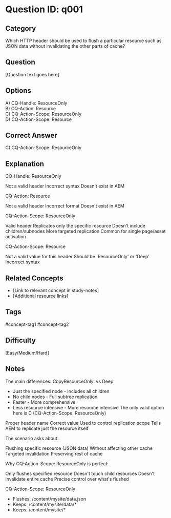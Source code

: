 # Question ID: q001

## Category
Which HTTP header should be used to flush a particular resource such as JSON data without invalidating the other parts of cache?

## Question
[Question text goes here]

## Options
A) CQ-Handle: ResourceOnly  <br /> 
B) CQ-Action: Resource  <br /> 
C) CQ-Action-Scope: ResourceOnly  <br /> 
D) CQ-Action-Scope: Resource  <br /> 

## Correct Answer
C) CQ-Action-Scope: ResourceOnly 

## Explanation
CQ-Handle: ResourceOnly

Not a valid header
Incorrect syntax
Doesn't exist in AEM


CQ-Action: Resource

Not a valid header
Incorrect format
Doesn't exist in AEM


CQ-Action-Scope: ResourceOnly

Valid header
Replicates only the specific resource
Doesn't include children/subnodes
More targeted replication
Common for single page/asset activation


CQ-Action-Scope: Resource

Not a valid value for this header
Should be 'ResourceOnly' or 'Deep'
Incorrect syntax

## Related Concepts
- [Link to relevant concept in study-notes]
- [Additional resource links]

## Tags
#concept-tag1 #concept-tag2

## Difficulty
[Easy/Medium/Hard]

## Notes
The main differences:
CopyResourceOnly:                vs     Deep:
- Just the specified node          - Includes all children
- No child nodes                   - Full subtree replication
- Faster                          - More comprehensive
- Less resource intensive         - More resource intensive
The only valid option here is C (CQ-Action-Scope: ResourceOnly)

Proper header name
Correct value
Used to control replication scope
Tells AEM to replicate just the resource itself

The scenario asks about:

Flushing specific resource (JSON data)
Without affecting other cache
Targeted invalidation
Preserving rest of cache


Why CQ-Action-Scope: ResourceOnly is perfect:

Only flushes specified resource
Doesn't touch child resources
Doesn't invalidate entire cache
Precise control over what's flushed

CQ-Action-Scope: ResourceOnly
- Flushes: /content/mysite/data.json
- Keeps: /content/mysite/data/*
- Keeps: /content/mysite/*